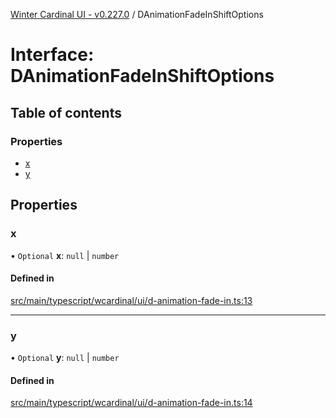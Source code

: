 [Winter Cardinal UI - v0.227.0](../index.md) / DAnimationFadeInShiftOptions

# Interface: DAnimationFadeInShiftOptions

## Table of contents

### Properties

- [x](DAnimationFadeInShiftOptions.md#x)
- [y](DAnimationFadeInShiftOptions.md#y)

## Properties

### x

• `Optional` **x**: ``null`` \| `number`

#### Defined in

[src/main/typescript/wcardinal/ui/d-animation-fade-in.ts:13](https://github.com/winter-cardinal/winter-cardinal-ui/blob/v0.227.0/src/main/typescript/wcardinal/ui/d-animation-fade-in.ts#L13)

___

### y

• `Optional` **y**: ``null`` \| `number`

#### Defined in

[src/main/typescript/wcardinal/ui/d-animation-fade-in.ts:14](https://github.com/winter-cardinal/winter-cardinal-ui/blob/v0.227.0/src/main/typescript/wcardinal/ui/d-animation-fade-in.ts#L14)
